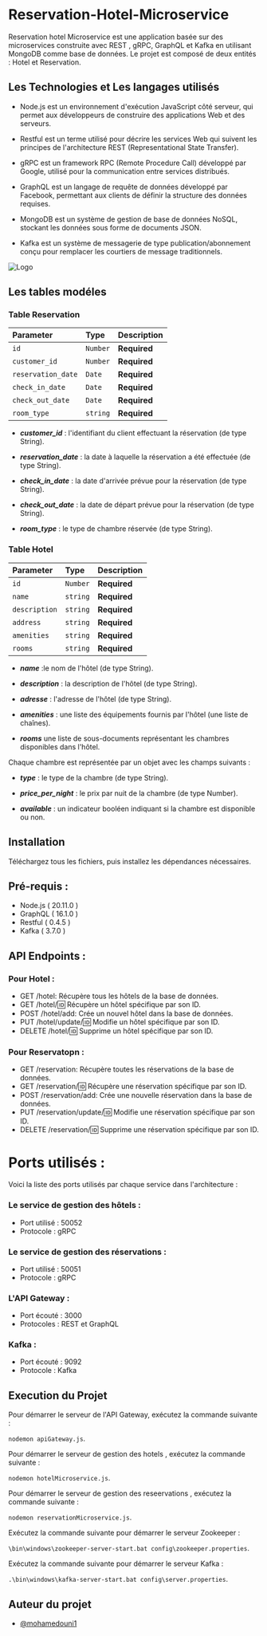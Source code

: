 
# Reservation-Hotel-Microservice

Reservation hotel Microservice est une application basée sur des microservices construite avec REST , gRPC, GraphQL et Kafka en utilisant MongoDB comme base de données. Le projet est composé de deux  entités : Hotel et Reservation.


## Les Technologies et Les langages utilisés

- Node.js est un environnement d'exécution JavaScript côté serveur, qui permet aux développeurs de construire des applications Web et des serveurs. 

- Restful est un terme utilisé pour décrire les services Web qui suivent les principes de l'architecture REST (Representational State Transfer).

- gRPC est un framework RPC (Remote Procedure Call) développé par Google, utilisé pour la communication entre services distribués. 

- GraphQL est un langage de requête de données développé par Facebook, permettant aux clients de définir la structure des données requises. 

- MongoDB est un système de gestion de base de données NoSQL, stockant les données sous forme de documents JSON.

- Kafka est un système de messagerie de type publication/abonnement conçu pour remplacer les courtiers de message traditionnels.



![Logo](https://scontent.ftun14-1.fna.fbcdn.net/v/t39.30808-6/441161205_7641878515899976_4998460982839942709_n.jpg?_nc_cat=111&ccb=1-7&_nc_sid=5f2048&_nc_ohc=eO43MDdiLR0Q7kNvgEUUDlL&_nc_oc=AdiUy1j_7DYWPONpURSO4ot4vOBdQdvDw2cQ18G5NTVqb-BFeXaWOVY47yeJzsjqu9o&_nc_ht=scontent.ftun14-1.fna&oh=00_AYBlwG7CuTi8x49OFwJ9J5hrHGuC9tYvNpAfM7wW49nkAQ&oe=664B05DE)


## Les tables modéles

### Table Reservation



| Parameter | Type     | Description                |
| :-------- | :------- | :------------------------- |
| `id`      | `Number` | **Required**|
| `customer_id` | `Number` | **Required**|
| `reservation_date` | `Date` | **Required**|
| `check_in_date` | `Date` | **Required**|
| `check_out_date` | `Date` | **Required**|
| `room_type` | `string` | **Required**|





- *****customer_id***** : l'identifiant du client effectuant la réservation (de type String).

- *****reservation_date*****  : la date à laquelle la réservation a été effectuée (de type String).

- *****check_in_date***** : la date d'arrivée prévue pour la réservation (de type String).

- *****check_out_date***** : la date de départ prévue pour la réservation (de type String).

- *****room_type***** : le type de chambre réservée (de type String).

### Table Hotel



| Parameter | Type     | Description                       |
| :-------- | :------- | :-------------------------------- |
| `id`      | `Number` | **Required**|
| `name`      | `string` | **Required**|
| `description`      | `string` | **Required**|
| `address`      | `string` | **Required**|
| `amenities`      | `string` | **Required**|
| `rooms`      | `string` | **Required**|



- *****name***** :le nom de l'hôtel (de type String).

- *****description*****  : la description de l'hôtel (de type String).

- *****adresse***** : l'adresse de l'hôtel (de type String).

- *****amenities***** : une liste des équipements fournis par l'hôtel (une liste de chaînes).

- *****rooms*****  une liste de sous-documents représentant les chambres disponibles dans l'hôtel. 

 Chaque chambre est représentée par un objet avec les champs suivants :

- *****type***** : le type de la chambre (de type String).

- *****price_per_night***** : le prix par nuit de la chambre (de type Number).

- *****available***** : un indicateur booléen indiquant si la chambre est disponible ou non.


## Installation
Téléchargez tous les fichiers, puis installez les dépendances nécessaires.












## Pré-requis :

- Node.js ( 20.11.0 )
- GraphQL ( 16.1.0 )
- Restful ( 0.4.5 )
- Kafka   ( 3.7.0 )



## API Endpoints :
### Pour Hotel : 


- GET /hotel: Récupère tous les hôtels de la base de données. 
- GET /hotel/:id: Récupère un hôtel spécifique par son ID. 
- POST /hotel/add: Crée un nouvel hôtel dans la base de données. 
- PUT /hotel/update/:id: Modifie un hôtel spécifique par son ID. 
- DELETE /hotel/:id: Supprime un hôtel spécifique par son ID. 

### Pour Reservatopn :
- GET /reservation: Récupère toutes les réservations de la base de données. 
- GET /reservation/:id: Récupère une réservation spécifique par son ID. 
- POST /reservation/add: Crée une nouvelle réservation dans la base de données. 
- PUT /reservation/update/:id: Modifie une réservation spécifique par son ID. 
- DELETE /reservation/:id: Supprime une réservation spécifique par son ID.

# Ports utilisés :


Voici la liste des ports utilisés par chaque service dans l'architecture :

### Le service de gestion des hôtels :

- Port utilisé : 50052
- Protocole : gRPC

### Le service de gestion des réservations :

- Port utilisé : 50051
- Protocole : gRPC

### L'API Gateway :

- Port écouté : 3000
- Protocoles : REST et GraphQL
### Kafka :

- Port écouté : 9092
- Protocole : Kafka




## Execution du Projet

Pour démarrer le serveur de l'API Gateway, exécutez la commande suivante : 

`nodemon apiGateway.js`.



Pour démarrer le serveur de gestion des hotels , exécutez la commande suivante :

`nodemon hotelMicroservice.js`.

Pour démarrer le serveur de gestion des reseervations , exécutez la commande suivante :

`nodemon reservationMicroservice.js`.


Exécutez la commande suivante pour démarrer le serveur Zookeeper :

`\bin\windows\zookeeper-server-start.bat config\zookeeper.properties`.

Exécutez la commande suivante pour démarrer le serveur Kafka :

`.\bin\windows\kafka-server-start.bat config\server.properties`.

## Auteur du projet

- [@mohamedouni1](https://www.github.com/mohamedouni1)

